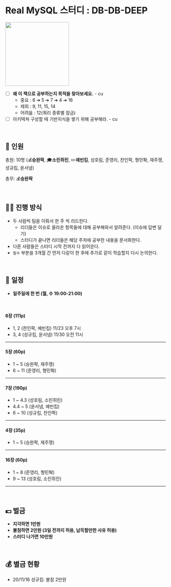 # Real MySQL 스터디 : DB-DB-DEEP

<img src="https://user-images.githubusercontent.com/19922698/99221816-a5c4bd80-2824-11eb-8db3-10ef70a45b82.png" height="200" align="center">

- [ ] **왜 이 책으로 공부하는지 목적을 찾아보세요.** - cu
  - 중요 : 6 ➔ 5 ➔ 7 ➔ 4 ➔ 16
  - 제외 : 9, 11, 15, 14
  - 어려움 : 12(쿼리 종류별 잠금)
- [ ] 아키텍쳐 구성할 때 기반지식을 쌓기 위해 공부해라. - cu

<br/>

## 👥 인원

총원: 10명 (:moneybag:**승완팍**, 🎓**소린쥐린**, :pencil2:**예빈킴**, 성호림, 준영리, 찬인팍, 형민톽, 재주쟁, 성규킴, 윤서냄)

총무: :moneybag:**승완팍**

<br/>

## 🤹‍♀️ 진행 방식

- 두 사람씩 팀을 이뤄서 한 주 씩 리드한다.
  - 리더들은 이슈로 올라온 항목들에 대해 공부해와서 알려준다. (이슈에 답변 달기)
  - 스터디가 끝나면 리더들은 해당 주차에 공부한 내용을 문서화한다.
- 다른 사람들은 스터디 시작 전까지 다 읽어온다.
- `필수` 부분을 3개월 간 먼저 다같이 한 후에 추가로 같이 학습할지 다시 논의한다.

<br/>

## 📅 일정

- **일주일에 한 번 (월, 수 19:00-21:00)**
<br/>

#### 6장 (111p)
- 1, 2 (찬인팍, 예빈킴) 11/23 오후 7시
- 3, 4 (성규킴, 윤서냄) 11/30 오전 11시

---

#### 5장 (60p)
- 1 ~ 5 (승완팍, 재주쟁)
- 6 ~ 11 (준영리, 형민톽)

---

#### 7장 (190p)
- 1 ~ 4.3 (성호림, 소린쥐린)
- 4.4 ~ 5 (윤서냄, 예빈킴)
- 6 ~ 10 (성규킴, 찬인팍)

---

#### 4장 (35p)
- 1 ~ 5 (승완팍, 재주쟁)

---

#### 16장 (60p)
- 1 ~ 8 (준영리, 형민톽)
- 9 ~ 13 (성호림, 소린쥐린)

---

<br/>

## 💵 벌금

- **지각하면 1만원**
- **불참하면 2만원 (3일 전까지 허용, 납득할만한 사유 허용)**
- **스터디 나가면 10만원**



<br/>

## 💰 별금 현황

- 20/11/16 성규킴: 불참 2만원
